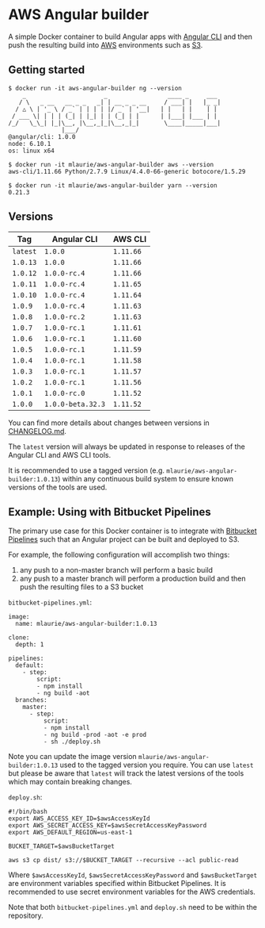 # AWS Angular builder

A simple Docker container to build Angular apps with [Angular CLI](https://cli.angular.io/) and then push the resulting 
  build into [AWS](https://aws.amazon.com) environments such as [S3](http://docs.aws.amazon.com/AmazonS3/latest/dev/Welcome.html).
  
## Getting started

```
$ docker run -it aws-angular-builder ng --version
    _                      _                 ____ _     ___
   / \   _ __   __ _ _   _| | __ _ _ __     / ___| |   |_ _|
  / △ \ | '_ \ / _` | | | | |/ _` | '__|   | |   | |    | |
 / ___ \| | | | (_| | |_| | | (_| | |      | |___| |___ | |
/_/   \_\_| |_|\__, |\__,_|_|\__,_|_|       \____|_____|___|
               |___/
@angular/cli: 1.0.0
node: 6.10.1
os: linux x64
```

```
$ docker run -it mlaurie/aws-angular-builder aws --version
aws-cli/1.11.66 Python/2.7.9 Linux/4.4.0-66-generic botocore/1.5.29
```

```
$ docker run -it mlaurie/aws-angular-builder yarn --version
0.21.3
```

## Versions
 
| Tag | Angular CLI | AWS CLI |
|---|---|---|
| `latest` | `1.0.0` | `1.11.66` |
| `1.0.13` | `1.0.0` | `1.11.66` |
| `1.0.12` | `1.0.0-rc.4` | `1.11.66` |
| `1.0.11` | `1.0.0-rc.4` | `1.11.65` |
| `1.0.10` | `1.0.0-rc.4` | `1.11.64` |
| `1.0.9` | `1.0.0-rc.4` | `1.11.63` |
| `1.0.8` | `1.0.0-rc.2` | `1.11.63` |
| `1.0.7` | `1.0.0-rc.1` | `1.11.61` |
| `1.0.6` | `1.0.0-rc.1` | `1.11.60` |
| `1.0.5` | `1.0.0-rc.1` | `1.11.59` |
| `1.0.4` | `1.0.0-rc.1` | `1.11.58` |
| `1.0.3` | `1.0.0-rc.1` | `1.11.57` |
| `1.0.2` | `1.0.0-rc.1` | `1.11.56` |
| `1.0.1` | `1.0.0-rc.0` | `1.11.52` |
| `1.0.0` | `1.0.0-beta.32.3` | `1.11.52` |

You can find more details about changes between versions in [CHANGELOG.md](https://github.com/MattLaurie/aws-angular-builder/blob/master/CHANGELOG.md).

The `latest` version will always be updated in response to releases of the Angular CLI and AWS CLI tools.

It is recommended to use a tagged version (e.g. `mlaurie/aws-angular-builder:1.0.13`) within any continuous build system to 
  ensure known versions of the tools are used.

## Example: Using with Bitbucket Pipelines

The primary use case for this Docker container is to integrate with 
  [Bitbucket Pipelines](https://bitbucket.org/product/features/pipelines) such that an Angular project can be built and deployed 
  to S3.
  
For example, the following configuration will accomplish two things:

1. any push to a non-master branch will perform a basic build
1. any push to a master branch will perform a production build and then push the resulting files to a S3 bucket   

`bitbucket-pipelines.yml`:
```
image:
  name: mlaurie/aws-angular-builder:1.0.13

clone:
  depth: 1

pipelines:
  default:
    - step:
        script:
        - npm install
        - ng build -aot
  branches:
    master:
      - step:
          script:
          - npm install
          - ng build -prod -aot -e prod
          - sh ./deploy.sh
```

Note you can update the image version `mlaurie/aws-angular-builder:1.0.13` used to the tagged version you require.
  You can use `latest` but please be aware that `latest` will track the latest versions of the tools which 
  may contain breaking changes.

`deploy.sh`:
```
#!/bin/bash
export AWS_ACCESS_KEY_ID=$awsAccessKeyId
export AWS_SECRET_ACCESS_KEY=$awsSecretAccessKeyPassword
export AWS_DEFAULT_REGION=us-east-1

BUCKET_TARGET=$awsBucketTarget

aws s3 cp dist/ s3://$BUCKET_TARGET --recursive --acl public-read
```

Where `$awsAccessKeyId`, `$awsSecretAccessKeyPassword` and `$awsBucketTarget` are environment variables specified 
  within Bitbucket Pipelines.  It is recommended to use secret environment variables for the AWS credentials.

Note that both `bitbucket-pipelines.yml` and `deploy.sh` need to be within the repository.
